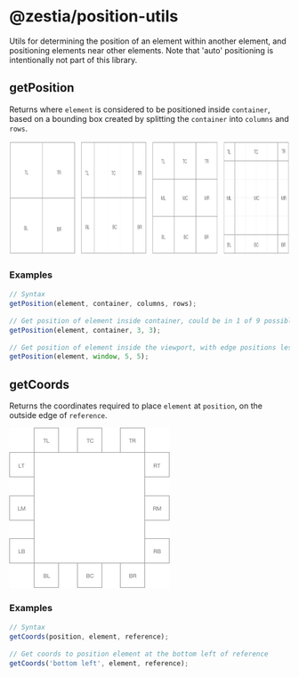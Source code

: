 # @zestia/position-utils

Utils for determining the position of an element within another element, and positioning
elements near other elements. Note that 'auto' positioning is intentionally not part of this library.

## getPosition

Returns where `element` is considered to be positioned inside `container`, based on a bounding box created by splitting the `container` into `columns` and `rows`.

<img src="docs/position.png" width="865" height="205">

### Examples

```javascript
// Syntax
getPosition(element, container, columns, rows);
```

```javascript
// Get position of element inside container, could be in 1 of 9 possible positions
getPosition(element, container, 3, 3);
```

```javascript
// Get position of element inside the viewport, with edge positions less likely to be considered
getPosition(element, window, 5, 5);
```

## getCoords

Returns the coordinates required to place `element` at `position`, on the outside edge of `reference`.

<img src="docs/coords.png" width="288" height="288">

### Examples

```javascript
// Syntax
getCoords(position, element, reference);
```

```javascript
// Get coords to position element at the bottom left of reference
getCoords('bottom left', element, reference);
```
